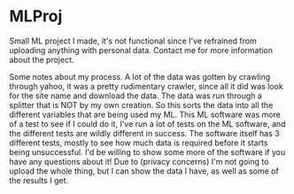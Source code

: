 # MLProj
Small ML project I made, it's not functional since I've refrained from uploading anything with personal data. Contact me for more information about the project.

Some notes about my process.
A lot of the data was gotten by crawling through yahoo, it was a pretty rudimentary crawler, since all it did was look for the site name and download the data.
The data was run through a splitter that is NOT by my own creation. So this sorts the data into all the different variables that are being used my ML.
This ML software was more of a test to see if I could do it, I've run a lot of tests on the ML software, and the different tests are wildly different in success.
The software itself has 3 different tests, mostly to see how much data is required before it starts being unsuccessful.
I'd be willing to show some more of the software if you have any questions about it! Due to (privacy concerns) I'm not going to upload the whole thing, but I can show the data I have, as well as some of the results I get.
